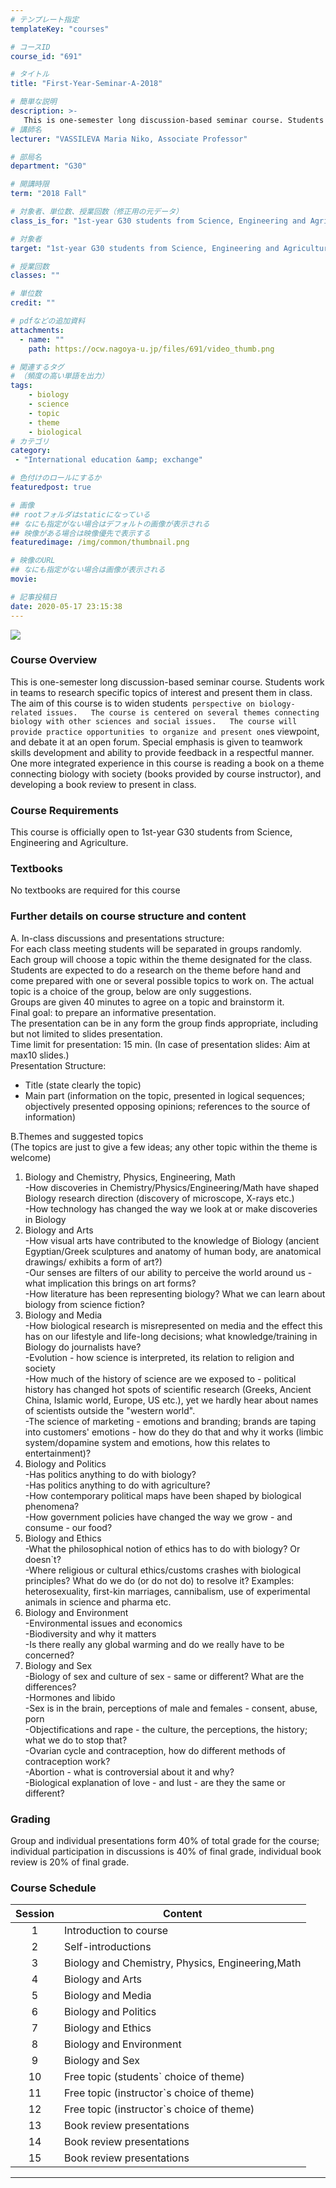 ```yaml
---
# テンプレート指定
templateKey: "courses"

# コースID
course_id: "691"

# タイトル
title: "First-Year-Seminar-A-2018"

# 簡単な説明
description: >-
   This is one-semester long discussion-based seminar course. Students work in teams to research specific topics of interest and present them in class. ....
# 講師名
lecturer: "VASSILEVA Maria Niko, Associate Professor"

# 部局名
department: "G30"

# 開講時限
term: "2018	Fall"

# 対象者、単位数、授業回数（修正用の元データ）
class_is_for: "1st-year G30 students from Science, Engineering and Agriculture."

# 対象者
target: "1st-year G30 students from Science, Engineering and Agriculture."

# 授業回数
classes: ""

# 単位数
credit: ""

# pdfなどの追加資料
attachments:
  - name: "" 
    path: https://ocw.nagoya-u.jp/files/691/video_thumb.png

# 関連するタグ
# （頻度の高い単語を出力）
tags:
    - biology
    - science
    - topic
    - theme
    - biological    
# カテゴリ
category:
 - "International education &amp; exchange"

# 色付けのロールにするか
featuredpost: true

# 画像
## rootフォルダはstaticになっている
## なにも指定がない場合はデフォルトの画像が表示される
## 映像がある場合は映像優先で表示する
featuredimage: /img/common/thumbnail.png

# 映像のURL
## なにも指定がない場合は画像が表示される
movie: 

# 記事投稿日
date: 2020-05-17 23:15:38
---
```



<a target="_blank" href="https://nuvideo.media.nagoya-u.ac.jp/embed/5428b1f92e4ff21a041b484c21e9b40f86716be2"> ![](https://ocw.nagoya-u.jp/files/691/video_thumb.png) </a> 

### Course Overview

This is one-semester long discussion-based seminar course. Students work in teams to research specific topics of interest and present them in class.  
The aim of this course is to widen students` perspective on biology-related issues.  
The course is centered on several themes connecting biology with other sciences and social issues.  
The course will provide practice opportunities to organize and present one`s viewpoint, and debate it at an open forum. Special emphasis is given to teamwork skills development and ability to provide feedback in a respectful manner.  
One more integrated experience in this course is reading a book on a theme connecting biology with society (books provided by course instructor), and developing a book review to present in class.








### Course Requirements
This course is officially open to 1st-year G30 students from Science, Engineering and Agriculture. 

### Textbooks
No textbooks are required for this course

### Further details on course structure and content
A. In-class discussions and presentations structure:<br>
For each class meeting students will be separated in groups randomly.<br>
Each group will choose a topic within the theme designated for the class. Students are expected to do a research on the theme before hand and come prepared with one or several possible topics to work on. The actual topic is a choice of the group, below are only suggestions.<br>
Groups are given 40 minutes to agree on a topic and brainstorm it.<br>
Final goal: to prepare an informative presentation.<br>
The presentation can be in any form the group finds appropriate, including but not limited to slides presentation.<br>
Time limit for presentation: 15 min. (In case of presentation slides: Aim at max10 slides.)<br>
Presentation Structure:<br>
* Title (state clearly the topic)<br>
* Main part (information on the topic, presented in logical sequences; objectively presented opposing opinions; references to the source of information)

B.Themes and suggested topics<br>
(The topics are just to give a few ideas; any other topic within the theme is welcome)<br>
1.  Biology and Chemistry, Physics, Engineering, Math<br>
-How discoveries in Chemistry/Physics/Engineering/Math have shaped Biology
research direction (discovery of microscope, X-rays etc.)<br>
-How technology has changed the way we look at or make discoveries in Biology<br>
2. Biology and Arts<br>
-How visual arts have contributed to the knowledge of Biology (ancient
Egyptian/Greek sculptures and anatomy of human body, are anatomical drawings/
exhibits a form of art?)<br>
-Our senses are filters of our ability to perceive the world around us - what
implication this brings on art forms?<br>
-How literature has been representing biology? What we can learn about biology
from science fiction?<br>
3. Biology and Media<br>
-How biological research is misrepresented on media and the effect this has on our
lifestyle and life-long decisions; what knowledge/training in Biology do journalists
have?<br>
-Evolution - how science is interpreted, its relation to religion and society<br>
-How much of the history of science are we exposed to - political history has changed
hot spots of scientific research (Greeks, Ancient China, Islamic world,  Europe, US
etc.), yet we hardly hear about names of scientists outside the "western world".<br>
-The science of marketing - emotions and branding; brands are taping into customers'
emotions - how do they do that and why it works (limbic system/dopamine system
and emotions, how this relates to entertainment)?<br>
4. Biology and Politics<br>
-Has politics anything to do with biology?<br>
-Has politics anything to do with agriculture?<br>
-How contemporary political maps have been shaped by biological phenomena?<br>
-How government policies have changed the way we grow - and consume - our
food?<br>
5. Biology and Ethics<br>
-What the philosophical notion of ethics has to do with biology? Or doesn`t?  <br>
-Where religious or cultural ethics/customs crashes with biological principles? What
do we do (or do not do) to resolve it? Examples: heterosexuality, first-kin marriages,
cannibalism, use of experimental animals in science and pharma etc. <br>
6. Biology and Environment <br>
-Environmental issues and economics <br>
-Biodiversity and why it matters <br>
-Is there really any global warming and do we really have to be concerned? <br>
7. Biology and Sex <br>
-Biology of sex and culture of sex - same or different? What are the differences? <br>
-Hormones and libido <br>
-Sex is in the brain, perceptions of male and females - consent, abuse, porn <br>
-Objectifications and rape - the culture, the perceptions, the history; what we do to
stop that? <br>
-Ovarian cycle and contraception, how do different methods of contraception work?<br>
-Abortion - what is controversial about it and why?<br>
-Biological explanation of love - and lust - are they the same or different?<br>

### Grading
Group and individual presentations form 40% of total grade for the course; individual participation in discussions is 40% of final grade, individual book review is 20% of final grade.






### Course Schedule

| Session | Content  |
|:------------:|----------------------|
|       1      | Introduction to course |
|       2      | Self-introductions |
|       3      | Biology and Chemistry, Physics, Engineering,Math |
|       4      | Biology and Arts |
|       5      | Biology and Media |
|       6      | Biology and Politics  |
|       7      | Biology and Ethics |
|       8      | Biology and Environment |
|       9      | Biology and Sex |
|      10      | Free topic (students` choice of theme) |
|      11      | Free topic (instructor`s choice of theme) |
|      12      | Free topic (instructor`s choice of theme) |
|      13      | 	Book review presentations |
|      14      | 	Book review presentations |
|      15      | 	Book review presentations |














-----